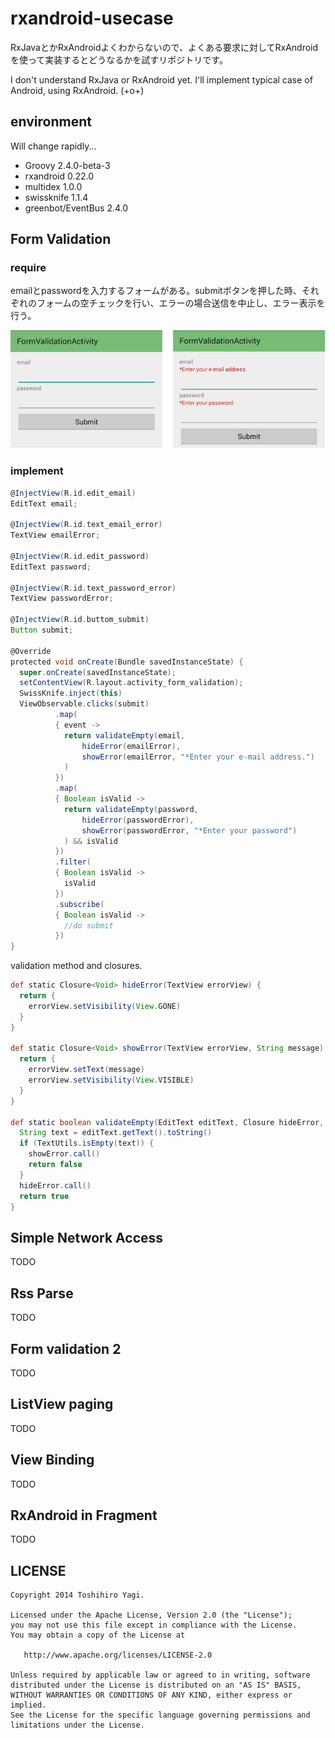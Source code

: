 rxandroid-usecase
=================

RxJavaとかRxAndroidよくわからないので、よくある要求に対してRxAndroidを使って実装するとどうなるかを試すリポジトリです。

I don't understand RxJava or RxAndroid yet. I'll implement typical case of Android, using RxAndroid. (+o+)


## environment

Will change rapidly...

- Groovy 2.4.0-beta-3
- rxandroid 0.22.0
- multidex 1.0.0
- swissknife 1.1.4
- greenbot/EventBus 2.4.0


## Form Validation


### require

emailとpasswordを入力するフォームがある。submitボタンを押した時、それぞれのフォームの空チェックを行い、エラーの場合送信を中止し、エラー表示を行う。

![](./art/form_validation.png)

### implement

```groovy
@InjectView(R.id.edit_email)
EditText email;

@InjectView(R.id.text_email_error)
TextView emailError;

@InjectView(R.id.edit_password)
EditText password;

@InjectView(R.id.text_password_error)
TextView passwordError;

@InjectView(R.id.buttom_submit)
Button submit;

@Override
protected void onCreate(Bundle savedInstanceState) {
  super.onCreate(savedInstanceState);
  setContentView(R.layout.activity_form_validation);
  SwissKnife.inject(this)
  ViewObservable.clicks(submit)
          .map(
          { event ->
            return validateEmpty(email,
                hideError(emailError),
                showError(emailError, "*Enter your e-mail address.")
            )
          })
          .map(
          { Boolean isValid ->
            return validateEmpty(password,
                hideError(passwordError),
                showError(passwordError, "*Enter your password")
            ) && isValid
          })
          .filter(
          { Boolean isValid ->
            isValid
          })
          .subscribe(
          { Boolean isValid ->
            //do submit
          })
}
```

validation method and closures.

```groovy
def static Closure<Void> hideError(TextView errorView) {
  return {
    errorView.setVisibility(View.GONE)
  }
}

def static Closure<Void> showError(TextView errorView, String message) {
  return {
    errorView.setText(message)
    errorView.setVisibility(View.VISIBLE)
  }
}

def static boolean validateEmpty(EditText editText, Closure hideError, Closure showError) {
  String text = editText.getText().toString()
  if (TextUtils.isEmpty(text)) {
    showError.call()
    return false
  }
  hideError.call()
  return true
}
```


## Simple Network Access

TODO

## Rss Parse

TODO

## Form validation 2

TODO

## ListView paging

TODO

## View Binding

TODO

## RxAndroid in Fragment

TODO
    
                

## LICENSE

```
Copyright 2014 Toshihiro Yagi.

Licensed under the Apache License, Version 2.0 (the "License");
you may not use this file except in compliance with the License.
You may obtain a copy of the License at

   http://www.apache.org/licenses/LICENSE-2.0

Unless required by applicable law or agreed to in writing, software
distributed under the License is distributed on an "AS IS" BASIS,
WITHOUT WARRANTIES OR CONDITIONS OF ANY KIND, either express or implied.
See the License for the specific language governing permissions and
limitations under the License.
```